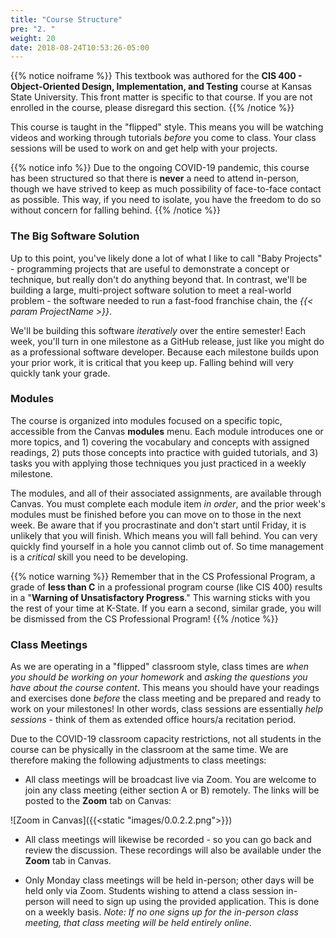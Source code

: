 ```yaml
---
title: "Course Structure"
pre: "2. "
weight: 20
date: 2018-08-24T10:53:26-05:00
---
```


{{% notice noiframe %}}
This textbook was authored for the **CIS 400 - Object-Oriented Design, Implementation, and Testing** course at Kansas State University.  This front matter is specific to that course.  If you are not enrolled in the course, please disregard this section.
{{% /notice %}}

This course is taught in the "flipped" style.  This means you will be watching videos and working through tutorials _before_ you come to class.  Your class sessions will be used to work on and get help with your projects.

{{% notice info %}}
Due to the ongoing COVID-19 pandemic, this course has been structured so that there is **never** a need to attend in-person, though we have strived to keep as much possibility of face-to-face contact as possible.  This way, if you need to isolate, you have the freedom to do so without concern for falling behind.
{{% /notice %}}

### The Big Software Solution
Up to this point, you've likely done a lot of what I like to call "Baby Projects" - programming projects that are useful to demonstrate a concept or technique, but really don't do anything beyond that.  In contrast, we'll be building a large, multi-project software solution to meet a real-world problem - the software needed to run a fast-food franchise chain, the _{{< param ProjectName >}}_.  

We'll be building this software _iteratively_ over the entire semester!  Each week, you'll turn in one milestone as a GitHub release, just like you might do as a professional software developer.  Because each milestone builds upon your prior work, it is critical that you keep up.  Falling behind will very quickly tank your grade.

### Modules
The course is organized into modules focused on a specific topic, accessible from the Canvas **modules** menu.  Each module introduces one or more topics, and 1) covering the vocabulary and concepts with assigned readings, 2) puts those concepts into practice with guided tutorials, and 3) tasks you with applying those techniques you just practiced in a weekly milestone.  

The modules, and all of their associated assignments, are available through Canvas.  You must complete each module item _in order_, and the prior week's modules must be finished before you can move on to those in the next week. Be aware that if you procrastinate and don't start until Friday, it is unlikely that you will finish. Which means you will fall behind.  You can very quickly find yourself in a hole you cannot climb out of.  So time management is a _critical_ skill you need to be developing.  

{{% notice warning %}}
Remember that in the CS Professional Program, a grade of **less than C** in a professional program course (like CIS 400) results in a "**Warning of Unsatisfactory Progress**."  This warning sticks with you the rest of your time at K-State. If you earn a second, similar grade, you will be dismissed from the CS Professional Program!
{{% /notice %}}

### Class Meetings
As we are operating in a "flipped" classroom style, class times are _when you should be working on your homework_ and _asking the questions you have about the course content_.  This means you should have your readings and exercises done _before_ the class meeting and be prepared and ready to work on your milestones!  In other words, class sessions are essentially _help sessions_ - think of them as extended office hours/a recitation period.

Due to the COVID-19 classroom capacity restrictions, not all students in the course can be physically in the classroom at the same time.  We are therefore making the following adjustments to class meetings:

* All class meetings will be broadcast live via Zoom.  You are welcome to join any class meeting (either section A or B) remotely.  The links will be posted to the **Zoom** tab on Canvas:

![Zoom in Canvas]({{<static "images/0.0.2.2.png">}})

* All class meetings will likewise be recorded - so you can go back and review the discussion.  These recordings will also be available under the **Zoom** tab in Canvas.

* Only Monday class meetings will be held in-person; other days will be held only via Zoom.  Students wishing to attend a class session in-person will need to sign up using the provided application.  This is done on a weekly basis. _Note: If no one signs up for the in-person class meeting, that class meeting will be held entirely online_.





